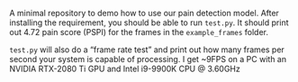 A minimal repository to demo how to use our pain detection model.
After installing the requirement, you should be able to run `test.py`.
It should print out 4.72 pain score (PSPI) for the frames in the `example_frames` folder.

`test.py` will also do a “frame rate test” and print out how many frames per second your system is capable of processing.
I get ~9FPS on a PC with an NVIDIA RTX-2080 Ti GPU and Intel i9-9900K CPU @ 3.60GHz
